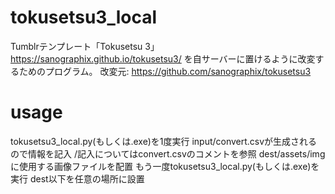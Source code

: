 # tokusetsu3_local

Tumblrテンプレート「Tokusetsu 3」https://sanographix.github.io/tokusetsu3/ を自サーバーに置けるように改変するためのプログラム。
改変元: https://github.com/sanographix/tokusetsu3

# usage
tokusetsu3_local.py(もしくは.exe)を1度実行
input/convert.csvが生成されるので情報を記入
/記入についてはconvert.csvのコメントを参照
dest/assets/imgに使用する画像ファイルを配置
もう一度tokusetsu3_local.py(もしくは.exe)を実行
dest以下を任意の場所に設置
